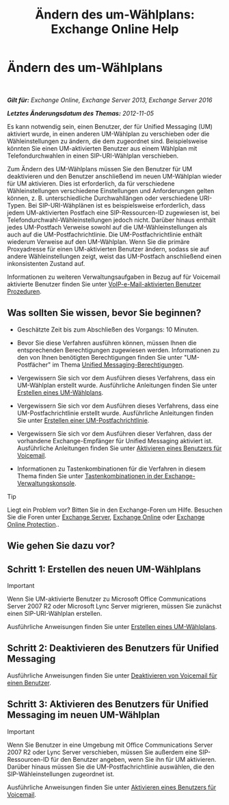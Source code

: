 ﻿---
title: 'Ändern des um-Wählplans: Exchange Online Help'
TOCTitle: Ändern des um-Wählplans
ms:assetid: 4a6b6b6f-c61c-44e8-91dd-c5d28835f441
ms:mtpsurl: https://technet.microsoft.com/de-de/library/Ee633465(v=EXCHG.150)
ms:contentKeyID: 50475579
ms.date: 05/23/2018
mtps_version: v=EXCHG.150
ms.translationtype: MT
---

# Ändern des um-Wählplans

 

_**Gilt für:** Exchange Online, Exchange Server 2013, Exchange Server 2016_

_**Letztes Änderungsdatum des Themas:** 2012-11-05_

Es kann notwendig sein, einen Benutzer, der für Unified Messaging (UM) aktiviert wurde, in einen anderen UM-Wählplan zu verschieben oder die Wähleinstellungen zu ändern, die dem zugeordnet sind. Beispielsweise könnten Sie einen UM-aktivierten Benutzer aus einem Wählplan mit Telefondurchwahlen in einen SIP-URI-Wählplan verschieben.

Zum Ändern des UM-Wählplans müssen Sie den Benutzer für UM deaktivieren und den Benutzer anschließend im neuen UM-Wählplan wieder für UM aktivieren. Dies ist erforderlich, da für verschiedene Wähleinstellungen verschiedene Einstellungen und Anforderungen gelten können, z. B. unterschiedliche Durchwahllängen oder verschiedene URI-Typen. Bei SIP-URI-Wähplänen ist es beispielsweise erforderlich, dass jedem UM-aktivierten Postfach eine SIP-Ressourcen-ID zugewiesen ist, bei Telefondurchwahl-Wähleinstellungen jedoch nicht. Darüber hinaus enthält jedes UM-Postfach Verweise sowohl auf die UM-Wähleinstellungen als auch auf die UM-Postfachrichtlinie. Die UM-Postfachrichtlinie enthält wiederum Verweise auf den UM-Wählplan. Wenn Sie die primäre Proxyadresse für einen UM-aktivierten Benutzer ändern, sodass sie auf andere Wähleinstellungen zeigt, weist das UM-Postfach anschließend einen inkonsistenten Zustand auf.

Informationen zu weiteren Verwaltungsaufgaben in Bezug auf für Voicemail aktivierte Benutzer finden Sie unter [VoIP-e-Mail-aktivierten Benutzer Prozeduren](voice-mail-enabled-user-procedures-exchange-2013-help.md).

## Was sollten Sie wissen, bevor Sie beginnen?

  - Geschätzte Zeit bis zum Abschließen des Vorgangs: 10 Minuten.

  - Bevor Sie diese Verfahren ausführen können, müssen Ihnen die entsprechenden Berechtigungen zugewiesen werden. Informationen zu den von Ihnen benötigten Berechtigungen finden Sie unter "UM-Postfächer" im Thema [Unified Messaging-Berechtigungen](unified-messaging-permissions-exchange-2013-help.md).

  - Vergewissern Sie sich vor dem Ausführen dieses Verfahrens, dass ein UM-Wählplan erstellt wurde. Ausführliche Anleitungen finden Sie unter [Erstellen eines UM-Wählplans](create-a-um-dial-plan-exchange-2013-help.md).

  - Vergewissern Sie sich vor dem Ausführen dieses Verfahrens, dass eine UM-Postfachrichtlinie erstellt wurde. Ausführliche Anleitungen finden Sie unter [Erstellen einer UM-Postfachrichtlinie](create-a-um-mailbox-policy-exchange-2013-help.md).

  - Vergewissern Sie sich vor dem Ausführen dieser Verfahren, dass der vorhandene Exchange-Empfänger für Unified Messaging aktiviert ist. Ausführliche Anleitungen finden Sie unter [Aktivieren eines Benutzers für Voicemail](enable-a-user-for-voice-mail-exchange-2013-help.md).

  - Informationen zu Tastenkombinationen für die Verfahren in diesem Thema finden Sie unter [Tastenkombinationen in der Exchange-Verwaltungskonsole](keyboard-shortcuts-in-the-exchange-admin-center-exchange-online-protection-help.md).


> [!TIP]
> Liegt ein Problem vor? Bitten Sie in den Exchange-Foren um Hilfe. Besuchen Sie die Foren unter <A href="https://go.microsoft.com/fwlink/p/?linkid=60612">Exchange Server</A>, <A href="https://go.microsoft.com/fwlink/p/?linkid=267542">Exchange Online</A> oder <A href="https://go.microsoft.com/fwlink/p/?linkid=285351">Exchange Online Protection</A>..



## Wie gehen Sie dazu vor?

## Schritt 1: Erstellen des neuen UM-Wählplans


> [!IMPORTANT]
> Wenn Sie UM-aktivierte Benutzer zu Microsoft Office Communications Server 2007&nbsp;R2 oder Microsoft Lync Server migrieren, müssen Sie zunächst einen SIP-URI-Wählplan erstellen.



Ausführliche Anweisungen finden Sie unter [Erstellen eines UM-Wählplans](create-a-um-dial-plan-exchange-2013-help.md).

## Schritt 2: Deaktivieren des Benutzers für Unified Messaging

Ausführliche Anweisungen finden Sie unter [Deaktivieren von Voicemail für einen Benutzer](disable-voice-mail-for-a-user-exchange-2013-help.md).

## Schritt 3: Aktivieren des Benutzers für Unified Messaging im neuen UM-Wählplan


> [!IMPORTANT]
> Wenn Sie Benutzer in eine Umgebung mit Office Communications Server 2007&nbsp;R2 oder Lync Server verschieben, müssen Sie außerdem eine SIP-Ressourcen-ID für den Benutzer angeben, wenn Sie ihn für UM aktivieren. Darüber hinaus müssen Sie die UM-Postfachrichtlinie auswählen, die den SIP-Wähleinstellungen zugeordnet ist.



Ausführliche Anweisungen finden Sie unter [Aktivieren eines Benutzers für Voicemail](enable-a-user-for-voice-mail-exchange-2013-help.md).

